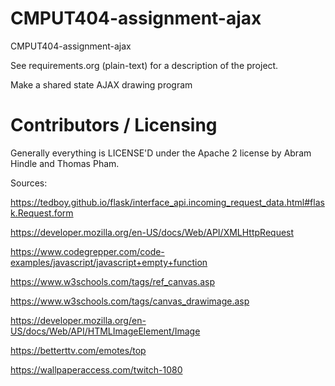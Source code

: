 CMPUT404-assignment-ajax
==============================

CMPUT404-assignment-ajax

See requirements.org (plain-text) for a description of the project.

Make a shared state AJAX drawing program

Contributors / Licensing
========================

Generally everything is LICENSE'D under the Apache 2 license by Abram Hindle and Thomas Pham.


Sources:

https://tedboy.github.io/flask/interface_api.incoming_request_data.html#flask.Request.form

https://developer.mozilla.org/en-US/docs/Web/API/XMLHttpRequest

https://www.codegrepper.com/code-examples/javascript/javascript+empty+function

https://www.w3schools.com/tags/ref_canvas.asp

https://www.w3schools.com/tags/canvas_drawimage.asp

https://developer.mozilla.org/en-US/docs/Web/API/HTMLImageElement/Image

https://betterttv.com/emotes/top

https://wallpaperaccess.com/twitch-1080
